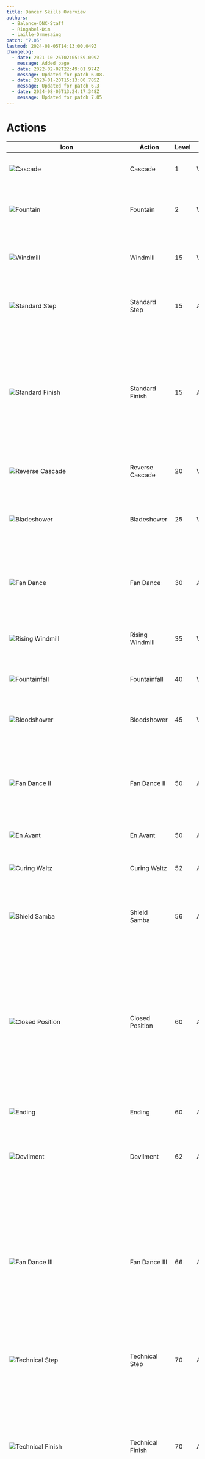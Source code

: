 ```yaml
---
title: Dancer Skills Overview
authors:
  - Balance-DNC-Staff
  - Ringabel-Dim
  - Laille-Ormesaing
patch: "7.05"
lastmod: 2024-08-05T14:13:00.049Z
changelog:
  - date: 2021-10-26T02:05:59.099Z
    message: Added page
  - date: 2022-02-02T22:49:01.974Z
    message: Updated for patch 6.08.
  - date: 2023-01-20T15:13:00.785Z
    message: Updated for patch 6.3
  - date: 2024-08-05T13:24:17.348Z
    message: Updated for patch 7.05
---
```



# Actions

| Icon                                                                                               | Action            | Level | Type        | Casting | Recast | Description                                                                                                                                                                                                                                                                                                                            |
| -------------------------------------------------------------------------------------------------- | ----------------- | ----- | ----------- | ------- | ------ | -------------------------------------------------------------------------------------------------------------------------------------------------------------------------------------------------------------------------------------------------------------------------------------------------------------------------------------- |
| ![Cascade](https://xivapi.com/i/003000/003451_hr1.png)                                             | Cascade           | 1     | Weaponskill | Instant | 2.5s   | Delivers an attack with a potency of 220.                                                                                                                                                                                                                                                                                              |
| ![Fountain](https://xivapi.com/i/003000/003452_hr1.png)                                            | Fountain          | 2     | Weaponskill | Instant | 2.5s   | Delivers an attack with a potency of 100. 280 as part of combo.                                                                                                                                                                                                                                                                        |
| ![Windmill](https://xivapi.com/i/003000/003453_hr1.png)                                            | Windmill          | 15    | Weaponskill | Instant | 2.5s   | Delivers an attack with a potency of 100 to all nearby enemies.                                                                                                                                                                                                                                                                        |
| ![Standard Step](https://xivapi.com/i/003000/003454_hr1.png)                                       | Standard Step     | 15    | Ability     | Instant | 30s    | Begin dancing, granting yourself Standard Step.                                                                                                                                                                                                                                                                                        |
| ![Standard Finish](https://xivapi.com/i/003000/003459_hr1.png)                                     | Standard Finish   | 15    | Ability     | Instant | 1.5s   | Delivers an attack to all nearby enemies. Potency varies with number of successful steps, dealing full potency for the first enemy, and 75% less for all remaining enemies.                                                                                                                                                            |
| ![Reverse Cascade](https://xivapi.com/i/003000/003460_hr1.png)                                     | Reverse Cascade   | 20    | Weaponskill | Instant | 2.5s   | Delivers an attack with a potency of 280.                                                                                                                                                                                                                                                                                              |
| ![Bladeshower](https://xivapi.com/i/003000/003461_hr1.png)                                         | Bladeshower       | 25    | Weaponskill | Instant | 2.5s   | Delivers an attack with a potency of 100 to all nearby enemies. 140 as part of combo.                                                                                                                                                                                                                                                  |
| ![Fan Dance](https://xivapi.com/i/003000/003462_hr1.png)                                           | Fan Dance         | 30    | Ability     | Instant | 1s     | Delivers an attack with a potency of 150. 50% chance of activating Threefold Fan Dance.                                                                                                                                                                                                                                                |
| ![Rising Windmill](https://xivapi.com/i/003000/003463_hr1.png)                                     | Rising Windmill   | 35    | Weaponskill | Instant | 2.5s   | Delivers an attack to all nearby enemies with a potency of 140.                                                                                                                                                                                                                                                                        |
| ![Fountainfall](https://xivapi.com/i/003000/003464_hr1.png)                                        | Fountainfall      | 40    | Weaponskill | Instant | 2.5s   | Delivers an attack with a potency of 340.                                                                                                                                                                                                                                                                                              |
| ![Bloodshower](https://xivapi.com/i/003000/003465_hr1.png)                                         | Bloodshower       | 45    | Weaponskill | Instant | 2.5s   | Delivers an attack to all nearby enemies with a potency of 180.                                                                                                                                                                                                                                                                        |
| ![Fan Dance II](https://xivapi.com/i/003000/003466_hr1.png)                                        | Fan Dance II      | 50    | Ability     | Instant | 1s     | Delivers an attack with a potency of 100 to all nearby enemies. 50% chance of activating Threefold Fan Dance.                                                                                                                                                                                                                          |
| ![En Avant](https://xivapi.com/i/003000/003467_hr1.png)                                            | En Avant          | 50    | Ability     | Instant | 30s    | Quickly dash 10 yalms forward.                                                                                                                                                                                                                                                                                                         |
| ![Curing Waltz](https://xivapi.com/i/003000/003468_hr1.png)                                        | Curing Waltz      | 52    | Ability     | Instant | 60s    | Restores own HP and the HP of all nearby party members.                                                                                                                                                                                                                                                                                |
| ![Shield Samba](https://xivapi.com/i/003000/003469_hr1.png)                                        | Shield Samba      | 56    | Ability     | Instant | 90s    | Reduces damage taken by self and nearby party members by 10%.                                                                                                                                                                                                                                                                          |
| ![Closed Position](https://xivapi.com/i/003000/003470_hr1.png)                                     | Closed Position   | 60    | Ability     | Instant | 30s    | Grants you Closed Position and designates a party member as your Dance Partner, allowing you to share the effects of Standard Finish, Devilment and Curing Waltz with said party member. Effect ends upon reuse.                                                                                                                       |
| ![Ending](https://xivapi.com/i/003000/003478_hr1.png)                                              | Ending            | 60    | Ability     | Instant | 1s     | Ends dance with your partner.                                                                                                                                                                                                                                                                                                          |
| ![Devilment](https://xivapi.com/i/003000/003471_hr1.png)                                           | Devilment         | 62    | Ability     | Instant | 120s   | Increases critical hit rate and direct hit rate by 20%. Also grants Flourishing Starfall.                                                                                                                                                                                                                                              |
| ![Fan Dance III](https://xivapi.com/i/003000/003472_hr1.png)                                       | Fan Dance III     | 66    | Ability     | Instant | 1s     | Delivers an attack to target and all enemies nearby it with a potency of 200 for the first enemy, and 50% less for all remaining enemies. Can only be executed under the effect of Threefold Fan Dance.                                                                                                                                |
| ![Technical Step](https://xivapi.com/i/003000/003473_hr1.png)                                      | Technical Step    | 70    | Ability     | Instant | 120s   | Begin dancing, granting yourself Technical Step.                                                                                                                                                                                                                                                                                       |
| ![Technical Finish](https://xivapi.com/i/003000/003474_hr1.png)                                    | Technical Finish  | 70    | Ability     | Instant | 1.5s   | Delivers an attack to all nearby enemies. Potency varies with number of successful steps, dealing full potency for the first enemy, and 75% less for all remaining enemies.                                                                                                                                                            |
| ![Flourish](https://xivapi.com/i/003000/003475_hr1.png)                                            | Flourish          | 72    | Ability     | Instant | 60s    | Grants you the effects of Flourishing Symmetry, Flourishing Flow, Threefold Fan Dance, and Fourfold Fan Dance.                                                                                                                                                                                                                         |
| ![Saber Dance](https://xivapi.com/i/003000/003476_hr1.png)                                         | Saber Dance       | 76    | Weaponskill | Instant | 2.5s   | Delivers an attack to target and all enemies nearby it with a potency of 520 for the first enemy, and 50% less for all remaining enemies.                                                                                                                                                                                              |
| ![Improvisation](https://xivapi.com/i/003000/003477_hr1.png)                                       | Improvisation     | 80    | Ability     | Instant | 120s   | Dance to the beat of your own drum, granting Improvisation to self.  Stacks increase every three seconds, up to a maximum of four stacks. Grants healing over time for self and nearby party members of 100 potency for 15 seconds.                                                                                                    |
| ![Improvised Finish](https://xivapi.com/i/003000/003479_hr1.png)                                   | Improvised Finish | 80    | Ability     | Instant | 1.5s   | Creates a barrier around self and all nearby party members, growing stronger with each additional stack of Rising Rhythm. Effect starts at 5% of maximum HP with no stacks, 6% for 1 Stack, 7% for 2 Stacks, 8% for 3 Stacks and 10% for 4 Stacks. Lasts for 30 seconds and can only be used when Improvisation is active.             |
| ![Tillana](https://xivapi.com/i/003000/003480_hr1.png)                                             | Tillana           | 82    | Weaponskill | Instant | 2.5s   | Delivers an asttack to all nearby enemies with a potency of 600 for the first enemy, then 50% less for all remaining. Also grants 50 Esprit. Can only be executed under the ffect of Flourishing Finish.                                                                                                                               |
| ![Fan Dance IV](https://xivapi.com/i/003000/003481_hr1.png)                                        | Fan Dance IV      | 86    | Ability     | Instant | 1s     | Attacks all enemies in front of you in a cone for a potency of 420 for the first enemy, then 50% less for all remaining enemies. Can only be used under the effect of Fourfold Fan Dance.                                                                                                                                              |
| ![Starfall Dance](https://xivapi.com/i/003000/003482_hr1.png)                                      | Starfall Dance    | 90    | Weaponskill | Instant | 2.5s   | Delivers a guaranteed critical direct hit to all enemies in front of you in a line AoE with a potency of 600 for the first, then 75% less for all remaining enemies. Can only be used under the effect of Flourishing Starfall.                                                                                                        |
| ![Last Dance](https://beta.xivapi.com/api/1/asset/ui/icon/003000/003483_hr1.tex?format=png)        | Last Dance        | 92    | Weaponskill | Instant | 2.5s   | Delivers an attack to the target with a potency of 520 and 50% of the potency to all nearby enemies. Can only be executed under the effect of Last Dance Ready which is granted by Standard Step.                                                                                                                                      |
| ![Finishing Move](https://beta.xivapi.com/api/1/asset/ui/icon/003000/003484_hr1.tex?format=png)    | Finishing Move    | 96    | Weaponskill | Instant | 2.5s   | Delivers an attack to all nearby enemies with a potency of 850 for the first enemy, then 75% less for all remaining. Also grants the same buffs as Standard Finish with a 60s duration and gives yourself Last Dance Ready. Can only be executed while under the effect of Finishing Move Ready which will now be granted by Flourish. |
| ![Dance of the Dawn](https://beta.xivapi.com/api/1/asset/ui/icon/003000/003485_hr1.tex?format=png) | Damce of the Dawn | 100   | Weaponskill | Instant | 2.5s   | Delivers an attack to target and all enemies nearby it with a potency of 1000 for the first enemy, and 50% less for all remaining enemies.                                                                                                                                                                                             |

# Step Actions

| Icon                                                     | Action    | Level | Type    | Casting | Recast | Description           |
| -------------------------------------------------------- | --------- | ----- | ------- | ------- | ------ | --------------------- |
| ![Emboite](https://xivapi.com/i/003000/003455_hr1.png)   | Emboite   | 15    | Ability | Instant | 1s     | Perform an emboite.   |
| ![Entrechat](https://xivapi.com/i/003000/003456_hr1.png) | Entrechat | 15    | Ability | Instant | 1s     | Perform an entrechat. |
| ![Jete](https://xivapi.com/i/003000/003457_hr1.png)      | Jete      | 15    | Ability | Instant | 1s     | Perform a jete.       |
| ![Pirouette](https://xivapi.com/i/003000/003458_hr1.png) | Pirouette | 15    | Ability | Instant | 1s     | Perform a pirouette.  |

# Physical Ranged DPS actions

| Icon                                                        | Action       | Level | Type    | Casting | Recast | Description                                                                       |
| ----------------------------------------------------------- | ------------ | ----- | ------- | ------- | ------ | --------------------------------------------------------------------------------- |
| ![Leg Graze](https://xivapi.com/i/000000/000843_hr1.png)    | Leg Graze    | 6     | Ability | Instant | 30s    | Inflicts target with Heavy +40%.                                                  |
| ![Second Wind](https://xivapi.com/i/000000/000821_hr1.png)  | Second Wind  | 8     | Ability | Instant | 120s   | Instantly restores own HP.                                                        |
| ![Foot Graze](https://xivapi.com/i/000000/000842_hr1.png)   | Foot Graze   | 10    | Ability | Instant | 30s    | Binds target.                                                                     |
| ![Peloton](https://xivapi.com/i/000000/000844_hr1.png)      | Peloton      | 20    | Ability | Instant | 5s     | Increases movement speed of self and nearby party members. Not useable in combat. |
| ![Head Graze](https://xivapi.com/i/000000/000848_hr1.png)   | Head Graze   | 24    | Ability | Instant | 30s    | Interrupts the use of a target's action.                                          |
| ![Arm's Length](https://xivapi.com/i/000000/000822_hr1.png) | Arm's Length | 32    | Ability | Instant | 120s   | Creates a barrier nullifying most knockback and draw-in effects.                  |